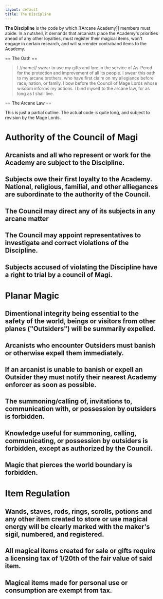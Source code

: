 ```yaml
---
layout: default
title: The Discipline
---
```


**The Discipline** is the code by which [[Arcane Academy]] members must abide.  In a nutshell, it demands that arcanists place the Academy's priorities ahead of any other loyalties, must register their magical items, won't engage in certain research, and will surrender contraband items to the Academy.

== The Oath ==

> I //name// swear to use my gifts and lore in the service of As-Perod for the protection and improvement of all its people.  I swear this oath to my arcane brothers, who have first claim on my allegiance before race, nation, or family.  I bow before the Council of Mage Lords whose wisdom informs my actions.  I bind myself to the arcane law, for as long as I shall live.

== The Arcane Law ==

This is just a partial outline.  The actual code is quite long, and subject to revision by the Mage Lords.

# Authority of the Council of Magi
## Arcanists and all who represent or work for the Academy are subject to the Discipline.
## Subjects owe their first loyalty to the Academy.  National, religious, familial, and other alliegances are subordinate to the authority of the Council.
## The Council may direct any of its subjects in any arcane matter
## The Council may appoint representatives to investigate and correct violations of the Discipline.
## Subjects accused of violating the Discipline have a right to trial by a council of Magi.
# Planar Magic
## Dimentional integrity being essential to the safety of the world, beings or visitors from other planes ("Outsiders") will be summarily expelled.
## Arcanists who encounter Outsiders must banish or otherwise expell them immediately.
## If an arcanist is unable to banish or expell an Outsider they must notify their nearest Academy enforcer as soon as possible.
## The summoning/calling of, invitations to, communication with, or possession by outsiders is forbidden.
## Knowledge useful for summoning, calling, communicating, or possession by outsiders is forbidden, except as authorized by the Council.
## Magic that pierces the world boundary is forbidden.
# Item Regulation
## Wands, staves, rods, rings, scrolls, potions and any other item created to store or use magical energy will be clearly marked with the maker's sigil, numbered, and registered.
## All magical items created for sale or gifts require a licensing tax of 1/20th of the fair value of said item.
## Magical items made for personal use or consumption are exempt from tax.
